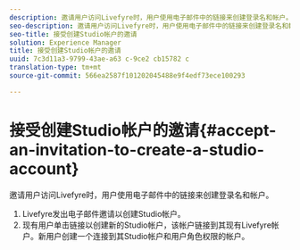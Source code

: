 ```yaml
---
description: 邀请用户访问Livefyre时，用户使用电子邮件中的链接来创建登录名和帐户。
seo-description: 邀请用户访问Livefyre时，用户使用电子邮件中的链接来创建登录名和帐户。
seo-title: 接受创建Studio帐户的邀请
solution: Experience Manager
title: 接受创建Studio帐户的邀请
uuid: 7c3d11a3-9799-43ae-a63 c-9ce2 cb15782 c
translation-type: tm+mt
source-git-commit: 566ea2587f101202045488e9f4edf73ece100293

---
```



# 接受创建Studio帐户的邀请{#accept-an-invitation-to-create-a-studio-account}

邀请用户访问Livefyre时，用户使用电子邮件中的链接来创建登录名和帐户。

1. Livefyre发出电子邮件邀请以创建Studio帐户。
1. 现有用户单击链接以创建新的Studio帐户，该帐户链接到其现有Livefyre帐户。新用户创建一个连接到其Studio帐户和用户角色权限的帐户。

